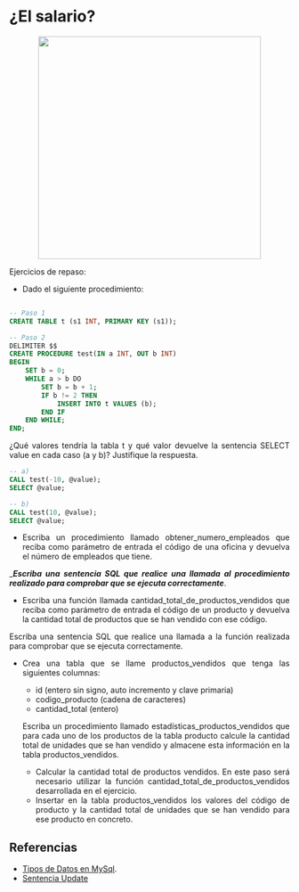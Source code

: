 <div align="justify">

# ¿El salario?

<div align="center">
<img width="400" src="https://www.gestion.org/wp-content/uploads/2017/08/que-integra-el-salario-base-de-cotizacion-768x452.jpg"/>

</div>

Ejercicios de repaso:

- Dado el siguiente procedimiento:

```sql

-- Paso 1
CREATE TABLE t (s1 INT, PRIMARY KEY (s1));

-- Paso 2
DELIMITER $$
CREATE PROCEDURE test(IN a INT, OUT b INT)
BEGIN
    SET b = 0;
    WHILE a > b DO
        SET b = b + 1;
        IF b != 2 THEN
            INSERT INTO t VALUES (b);
        END IF
    END WHILE;
END;
```

¿Qué valores tendría la tabla t y qué valor devuelve la sentencia SELECT value en cada caso (a y b)? Justifique la respuesta.

```sql
-- a)
CALL test(-10, @value);
SELECT @value;

-- b)
CALL test(10, @value);
SELECT @value;
```

- Escriba un procedimiento llamado obtener_numero_empleados que reciba como parámetro de entrada el código de una oficina y devuelva el número de empleados que tiene.

____Escriba una sentencia SQL que realice una llamada al procedimiento realizado para comprobar que se ejecuta correctamente___.

- Escriba una función llamada cantidad_total_de_productos_vendidos que reciba como parámetro de entrada el código de un producto y devuelva la cantidad total de productos que se han vendido con ese código.

Escriba una sentencia SQL que realice una llamada a la función realizada para comprobar que se ejecuta correctamente.

- Crea una tabla que se llame productos_vendidos que tenga las siguientes columnas:
    - id (entero sin signo, auto incremento y clave primaria)
    - codigo_producto (cadena de caracteres)
    - cantidad_total (entero)
    
    Escriba un procedimiento llamado estadísticas_productos_vendidos que para cada uno de los productos de la tabla producto calcule la cantidad total de unidades que se han vendido y almacene esta información en la tabla productos_vendidos.

 
    - Calcular la cantidad total de productos vendidos. En este paso será necesario utilizar la función cantidad_total_de_productos_vendidos desarrollada en el ejercicio.
    - Insertar en la tabla productos_vendidos los valores del código de producto y la cantidad total de unidades que se han vendido para ese producto en concreto.

## Referencias

- [Tipos de Datos en MySql](https://dev.mysql.com/doc/refman/8.0/en/data-types.html).
- [Sentencia Update](https://dev.mysql.com/doc/refman/8.0/en/update.html)

</div>